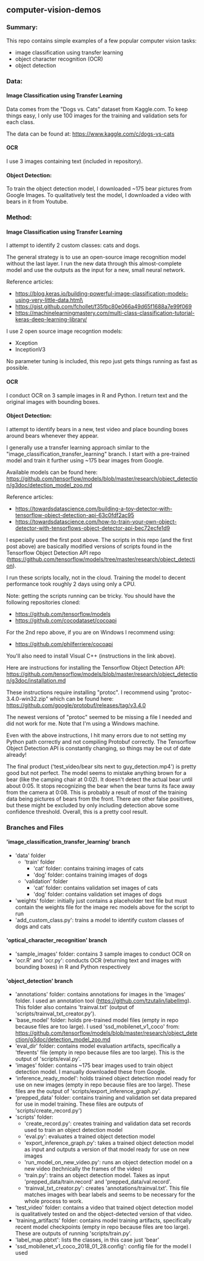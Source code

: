 ## computer-vision-demos

### Summary:
This repo contains simple examples of a few popular computer vision tasks:
- image classification using transfer learning
- object character recognition (OCR)
- object detection

### Data: 

#### Image Classification using Transfer Learning
Data comes from the "Dogs vs. Cats" dataset from Kaggle.com.
To keep things easy, I only use 100 images for the training and validation sets for each class.

The data can be found at: https://www.kaggle.com/c/dogs-vs-cats

#### OCR
I use 3 images containing text (included in repository).

#### Object Detection: 
To train the object detection model, I downloaded ~175 bear pictures from Google Images.
To qualitatively test the model, I downloaded a video with bears in it from Youtube.

### Method:

#### Image Classification using Transfer Learning
I attempt to identify 2 custom classes: cats and dogs.

The general strategy is to use an open-source image recognition model without the last layer.
I run the new data through this almost-complete model and use the outputs as the input for a 
new, small neural network.

Reference articles:
- https://blog.keras.io/building-powerful-image-classification-models-using-very-little-data.html\
- https://gist.github.com/fchollet/f35fbc80e066a49d65f1688a7e99f069
- https://machinelearningmastery.com/multi-class-classification-tutorial-keras-deep-learning-library/

I use 2 open source image recogntion models:
- Xception
- InceptionV3

No parameter tuning is included, this repo just gets things running as fast as possible.

#### OCR
I conduct OCR on 3 sample images in R and Python. I return text and the original images with bounding boxes.

#### Object Detection: 
I attempt to identify bears in a new, test video and place bounding boxes around bears whenever they appear.

I generally use a transfer learning approach similar to the "image_classification_transfer_learning" branch. I start with a pre-trained model and train it further using ~175 bear images from Google.

Available models can be found here:
https://github.com/tensorflow/models/blob/master/research/object_detection/g3doc/detection_model_zoo.md

Reference articles:
- https://towardsdatascience.com/building-a-toy-detector-with-tensorflow-object-detection-api-63c0fdf2ac95
- https://towardsdatascience.com/how-to-train-your-own-object-detector-with-tensorflows-object-detector-api-bec72ecfe1d9

I especially used the first post above. The scripts in this repo (and the first post above) are basically modified versions of scripts found in the Tensorflow Object Detection API repo (https://github.com/tensorflow/models/tree/master/research/object_detection).

I run these scripts locally, not in the cloud. Training the model to decent performance took roughly 2 days using only a CPU.

Note: getting the scripts running can be tricky. You should have the following repositories cloned:
- https://github.com/tensorflow/models
- https://github.com/cocodataset/cocoapi

For the 2nd repo above, if you are on Windows I recommend using:
- https://github.com/philferriere/cocoapi

You'll also need to install Visual C++ (instructions in the link above).

Here are instructions for installing the Tensorflow Object Detection API: https://github.com/tensorflow/models/blob/master/research/object_detection/g3doc/installation.md

These instructions require installing "protoc". I recommend using "protoc-3.4.0-win32.zip" which can be found here: 
https://github.com/google/protobuf/releases/tag/v3.4.0

The newest versions of "protoc" seemed to be missing a file I needed and did not work for me. Note that I'm using a Windows machine.

Even with the above instructions, I hit many errors due to not setting my Python path correctly and not compiling Protobuf correctly. The Tensorflow Object Detection API is constantly changing, so things may be out of date already!

The final product ('test_video/bear sits next to guy_detection.mp4') is pretty good but not perfect. The model seems to mistake anything brown for a bear (like the camping chair at 0:02). It doesn't detect the actual bear until about 0:05. It stops recognizing the bear when the bear turns its face away from the camera at 0:08. This is probably a result of most of the training data being pictures of bears from the front. There are other false positives, but these might be excluded by only including detection above some confidence threshold. Overall, this is a pretty cool result.

### Branches and Files

#### 'image_classification_transfer_learning' branch

- 'data' folder
   - 'train' folder
      - 'cat' folder: contains training images of cats
      - 'dog' folder: contains training images of dogs
   - 'validation' folder
      - 'cat' folder: contains validation set images of cats
      - 'dog' folder: contains validation set images of dogs
- 'weights' folder: initially just contains a placeholder text file but must contain the weights file for the image rec models above for the script to run
- 'add_custom_class.py': trains a model to identify custom classes of dogs and cats

#### 'optical_character_recognition' branch

- 'sample_images' folder: contains 3 sample images to conduct OCR on
- 'ocr.R' and 'ocr.py': conducts OCR (returning text and images with bounding boxes) in R and Python respectively

#### 'object_detection' branch

- 'annotations' folder: contains annotations for images in the 'images' folder. I used an annotation tool (https://github.com/tzutalin/labelImg). This folder also contains 'trainval.txt' (output of 'scripts/trainval_txt_creator.py').
- 'base_model' folder: holds pre-trained model files (empty in repo because files are too large). I used 'ssd_mobilenet_v1_coco' from: https://github.com/tensorflow/models/blob/master/research/object_detection/g3doc/detection_model_zoo.md
- 'eval_dir' folder: contains model evaluation artifacts, specifically a 'tfevents' file (empty in repo because files are too large). This is the output of 'scripts/eval.py'.
- 'images' folder: contains ~175 bear images used to train object detection model. I manually downloaded these from Google.
- 'inference_ready_model': holds trained object detection model ready for use on new images (empty in repo because files are too large). These files are the output of 'scripts/export_inference_graph.py'.
- 'prepped_data' folder: contains training and validation set data prepared for use in model training. These files are outputs of 'scripts/create_record.py')
- 'scripts' folder:
   - 'create_record.py': creates training and validation data set records used to train an object detection model
   - 'eval.py': evaluates a trained object detection model
   - 'export_inference_graph.py': takes a trained object detection model as input and outputs a version of that model ready for use on new images
   - 'run_model_on_new_video.py': runs an object detection model on a new video (technically the frames of the video)
   - 'train.py': trains an object detection model. Takes as input 'prepped_data/train.record' and 'prepped_data/val.record'.
   - 'trainval_txt_creator.py': creates 'annotations/trainval.txt'. This file matches images with bear labels and seems to be necessary for the whole process to work.
- 'test_video' folder: contains a video that trained object detection model is qualitatively tested on and the object-detected version of that video.
- 'training_artifacts' folder: contains model training artifacts, specifically recent model checkpoints (empty in repo because files are too large). These are outputs of running 'scripts/train.py'.
- 'label_map.pbtxt': lists the classes, in this case just 'bear'
- 'ssd_mobilenet_v1_coco_2018_01_28.config': config file for the model I used
